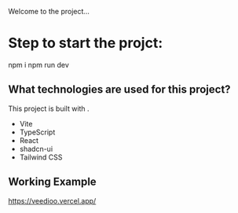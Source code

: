 Welcome to the project...




# Step to start the projct:
npm i
npm run dev



## What technologies are used for this project?

This project is built with .

- Vite
- TypeScript
- React
- shadcn-ui
- Tailwind CSS

## Working Example
https://veedioo.vercel.app/




